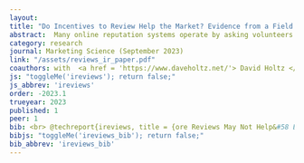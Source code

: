 ```yaml
---
layout: 
title: "Do Incentives to Review Help the Market? Evidence from a Field Experiment on Airbnb"
abstract:  Many online reputation systems operate by asking volunteers to write reviews for free. As a result, a large share of buyers do not review, and those who do review are self-selected. This can cause the reputation system to miss important information about seller quality. We study the extent to which a platform can improve market outcomes by attempting to increase the amount and quality of information collected by its reputation system. We do so by analyzing a randomized experiment conducted by Airbnb. In the treatment, buyers were offered a coupon to review listings that had no prior reviews. In the control, buyers were not offered any incentive to review. We find that although the treatment induced additional reviews that were more negative on average, these reviews did not affect the number of nights sold or total revenue. Furthermore, we find that, contrary to the treatment's intended effect, Airbnb's incentivized program caused transaction quality for treated sellers to fall. We examine how the quality of the induced reviews, market conditions, and the design of Airbnb's reputation system can explain our findings.
category: research
journal: Marketing Science (September 2023)
link: "/assets/reviews_ir_paper.pdf"
coauthors: with  <a href = 'https://www.daveholtz.net/'> David Holtz </a>
js: "toggleMe('ireviews'); return false;"
js_abbrev: 'ireviews'
order: -2023.1
trueyear: 2023
published: 1
peer: 1
bib: <br> @techreport{ireviews, title = {ore Reviews May Not Help&#58 Evidence from Incentivized First Reviews on Airbnb}, author = {Andrey Fradkin and David Holtz}, year = {2021}}
bibjs: "toggleMe('ireviews_bib'); return false;"
bib_abbrev: 'ireviews_bib'
---
```





